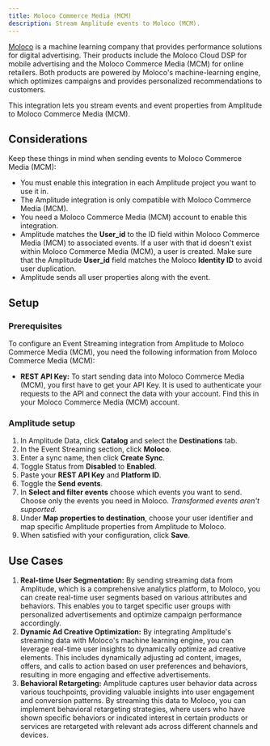 ```yaml
---
title: Moloco Commerce Media (MCM)
description: Stream Amplitude events to Moloco (MCM).
---
```


[Moloco](https://www.linkedin.com/company/moloco/) is a machine learning company that provides performance solutions for digital advertising. Their products include the Moloco Cloud DSP for mobile advertising and the Moloco Commerce Media (MCM) for online retailers. Both products are powered by Moloco's machine-learning engine, which optimizes campaigns and provides personalized recommendations to customers.

This integration lets you stream events and event properties from Amplitude to Moloco Commerce Media (MCM).

## Considerations

Keep these things in mind when sending events to Moloco Commerce Media (MCM):

- You must enable this integration in each Amplitude project you want to use it in.
- The Amplitude integration is only compatible with Moloco Commerce Media (MCM). 
- You need a Moloco Commerce Media (MCM) account to enable this integration.
- Amplitude matches the **User_id** to the ID field within Moloco Commerce Media (MCM) to associated events. If a user with that id doesn't exist within Moloco Commerce Media (MCM), a user is created. Make sure that the Amplitude **User_id** field matches the Moloco **Identity ID** to avoid user duplication.
- Amplitude sends all user properties along with the event.

## Setup

### Prerequisites

To configure an Event Streaming integration from Amplitude to Moloco Commerce Media (MCM), you need the following information from Moloco Commerce Media (MCM):

- **REST API Key:** To start sending data into Moloco Commerce Media (MCM), you first have to get your API Key. It is used to authenticate your requests to the API and connect the data with your account. Find this in your Moloco Commerce Media (MCM) account. 

### Amplitude setup

1. In Amplitude Data, click **Catalog** and select the **Destinations** tab.
2. In the Event Streaming section, click **Moloco**.
3. Enter a sync name, then click **Create Sync**.
4. Toggle Status from **Disabled** to **Enabled**.
5. Paste your **REST API Key** and **Platform ID**.
6. Toggle the **Send events**.
7. In **Select and filter events** choose which events you want to send. Choose only the events you need in Moloco. *Transformed events aren't supported.*
8. Under **Map properties to destination**, choose your user identifier and map specific Amplitude properties from Amplitude to Moloco.
9. When satisfied with your configuration, click **Save**.

## Use Cases

1. **Real-time User Segmentation:** By sending streaming data from Amplitude, which is a comprehensive analytics platform, to Moloco, you can create real-time user segments based on various attributes and behaviors. This enables you to target specific user groups with personalized advertisements and optimize campaign performance accordingly.
2. **Dynamic Ad Creative Optimization:** By integrating Amplitude's streaming data with Moloco's machine learning engine, you can leverage real-time user insights to dynamically optimize ad creative elements. This includes dynamically adjusting ad content, images, offers, and calls to action based on user preferences and behaviors, resulting in more engaging and effective advertisements.
3. **Behavioral Retargeting:** Amplitude captures user behavior data across various touchpoints, providing valuable insights into user engagement and conversion patterns. By streaming this data to Moloco, you can implement behavioral retargeting strategies, where users who have shown specific behaviors or indicated interest in certain products or services are retargeted with relevant ads across different channels and devices.
